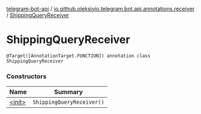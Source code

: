 [telegram-bot-api](../../index.md) / [io.github.oleksivio.telegram.bot.api.annotations.receiver](../index.md) / [ShippingQueryReceiver](./index.md)

# ShippingQueryReceiver

`@Target([AnnotationTarget.FUNCTION]) annotation class ShippingQueryReceiver`

### Constructors

| Name | Summary |
|---|---|
| [&lt;init&gt;](-init-.md) | `ShippingQueryReceiver()` |
